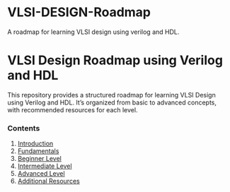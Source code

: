 # VLSI-DESIGN-Roadmap
A roadmap for learning VLSI design using verilog and HDL.

# VLSI Design Roadmap using Verilog and HDL

This repository provides a structured roadmap for learning VLSI Design using Verilog and HDL. It’s organized from basic to advanced concepts, with recommended resources for each level.

### Contents
1. [Introduction](0-Introduction/overview.md)
2. [Fundamentals](1-Fundamentals)
3. [Beginner Level](2-Beginner)
4. [Intermediate Level](3-Intermediate)
5. [Advanced Level](4-Advanced)
6. [Additional Resources](Additional-Resources.md)


